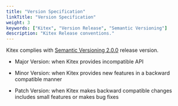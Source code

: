 ```yaml
---
title: "Version Specification"
linkTitle: "Version Specification"
weight: 3
keywords: ["Kitex", "Version Release", "Semantic Versioning"]
description: "Kitex Release conventions."
---
```


Kitex complies with [Semantic Versioning 2.0.0](https://semver.org/) release version.

- Major Version: when Kitex provides incompatible API

- Minor Version: when Kitex provides new features in a backward compatible manner

- Patch Version: when Kitex makes backward compatible changes includes small features or makes bug fixes
